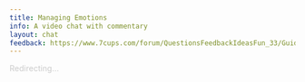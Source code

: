 ```yaml
---
title: Managing Emotions
info: A video chat with commentary
layout: chat
feedback: https://www.7cups.com/forum/QuestionsFeedbackIdeasFun_33/GuidesandTechnicalSupport_1059/Asimulatedchat_75483/
---
```

<p style="color: #ccc;">Redirecting…</p>
<script>location.replace('https://www.youtube.com/watch?v=yf08kWjDdpo')</script>

